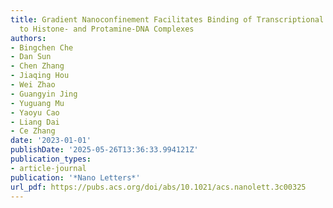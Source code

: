 ```yaml
---
title: Gradient Nanoconfinement Facilitates Binding of Transcriptional Factor NF-$ąppa$B
  to Histone- and Protamine-DNA Complexes
authors:
- Bingchen Che
- Dan Sun
- Chen Zhang
- Jiaqing Hou
- Wei Zhao
- Guangyin Jing
- Yuguang Mu
- Yaoyu Cao
- Liang Dai
- Ce Zhang
date: '2023-01-01'
publishDate: '2025-05-26T13:36:33.994121Z'
publication_types:
- article-journal
publication: '*Nano Letters*'
url_pdf: https://pubs.acs.org/doi/abs/10.1021/acs.nanolett.3c00325
---
```

